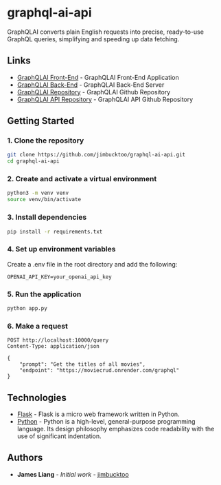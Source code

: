 # graphql-ai-api

GraphQLAI converts plain English requests into precise, ready-to-use GraphQL queries, simplifying and speeding up data fetching.

## Links

- [GraphQLAI Front-End](https://graphql-ai.surge.sh/) - GraphQLAI Front-End Application
- [GraphQLAI Back-End](https://graphql-ai-api.onrender.com) - GraphQLAI Back-End Server
- [GraphQLAI Repository](https://github.com/jimbucktoo/graphql-ai/) - GraphQLAI Github Repository
- [GraphQLAI API Repository](https://github.com/jimbucktoo/graphql-ai-api/) - GraphQLAI API Github Repository

## Getting Started

### 1. Clone the repository

```bash
git clone https://github.com/jimbucktoo/graphql-ai-api.git
cd graphql-ai-api
```

### 2. Create and activate a virtual environment

```bash
python3 -m venv venv
source venv/bin/activate
```

### 3. Install dependencies

```bash
pip install -r requirements.txt
```

### 4. Set up environment variables

Create a .env file in the root directory and add the following:

```
OPENAI_API_KEY=your_openai_api_key
```

### 5. Run the application

```bash
python app.py
```

### 6. Make a request

```
POST http://localhost:10000/query
Content-Type: application/json

{
    "prompt": "Get the titles of all movies",
    "endpoint": "https://moviecrud.onrender.com/graphql"
}
```

## Technologies

- [Flask](https://flask.palletsprojects.com/en/3.0.x/) - Flask is a micro web framework written in Python.
- [Python](https://www.python.org/) - Python is a high-level, general-purpose programming language. Its design philosophy emphasizes code readability with the use of significant indentation.

## Authors

- **James Liang** - _Initial work_ - [jimbucktoo](https://github.com/jimbucktoo/)
